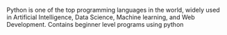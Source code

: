 Python is one of the top programming languages in the world, widely used in Artificial Intelligence, Data Science, Machine learning, and Web Development.
Contains beginner level programs using python
